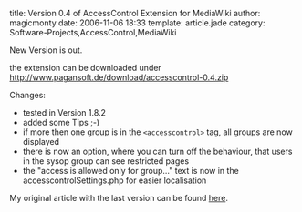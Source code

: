 title: Version 0.4 of AccessControl Extension for MediaWiki
author: magicmonty
date: 2006-11-06 18:33
template: article.jade
category: Software-Projects,AccessControl,MediaWiki

New Version is out.

the extension can be downloaded under http://www.pagansoft.de/download/accesscontrol-0.4.zip

<span class="more"></span>

Changes:

* tested in Version 1.8.2
* added some Tips ;-)
* if more then one group is in the `<accesscontrol>` tag, all groups are now displayed
* there is now an option, where you can turn off the behaviour, that users in the sysop group can see restricted pages
* the "access is allowed only for group…" text is now in the accesscontrolSettings.php for easier localisation

My original article with the last version can be found [here](http://blog.pagansoft.de/articles/seitenbasierte-gruppen-zugriffskontrolle-fuer-mediawiki).